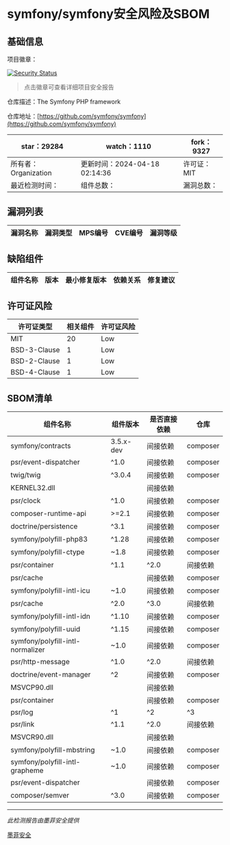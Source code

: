 # symfony/symfony安全风险及SBOM

## 基础信息

项目徽章：

[![Security Status](https://www.murphysec.com/platform3/v31/badge/1780671132716818432.svg)](https://www.murphysec.com/console/report/1691516035264176128/1780671132716818432)

> 点击徽章可查看详细项目安全报告

仓库描述：The Symfony PHP framework

仓库地址：[https://github.com/symfony/symfony](https://github.com/symfony/symfony)

| star：29284 | watch：1110 | fork：9327 |
| ----------- | -------------- | ------------ |
| 所有者：Organization | 更新时间：2024-04-18 02:14:36 | 许可证：MIT |
| 最近检测时间： | 组件总数： | 漏洞总数： |




## 漏洞列表

| 漏洞名称 | 漏洞类型 | MPS编号 | CVE编号 | 漏洞等级 |
| ------- | ------ | ------- | ------ | ----- |





## 缺陷组件

| 组件名称 | 版本 | 最小修复版本 | 依赖关系 | 修复建议 |
| -------- | ---- | ------------ | -------- | -------- |





## 许可证风险

| 许可证类型 | 相关组件 | 许可证风险 |
| ---------- | -------- | ---------- |
|MIT|20|Low|
|BSD-3-Clause|1|Low|
|BSD-2-Clause|1|Low|
|BSD-4-Clause|1|Low|




## SBOM清单

| 组件名称 | 组件版本 | 是否直接依赖 | 仓库 |
| -------- | -------- | ------------ | ---- |
|symfony/contracts|3.5.x-dev|间接依赖|composer|
|psr/event-dispatcher|^1.0|间接依赖|composer|
|twig/twig|^3.0.4|间接依赖|composer|
|KERNEL32.dll||间接依赖||
|psr/clock|^1.0|间接依赖|composer|
|composer-runtime-api|>=2.1|间接依赖|composer|
|doctrine/persistence|^3.1|间接依赖|composer|
|symfony/polyfill-php83|^1.28|间接依赖|composer|
|symfony/polyfill-ctype|~1.8|间接依赖|composer|
|psr/container|^1.1|^2.0|间接依赖|composer|
|psr/cache||间接依赖|composer|
|symfony/polyfill-intl-icu|~1.0|间接依赖|composer|
|psr/cache|^2.0|^3.0|间接依赖|composer|
|symfony/polyfill-intl-idn|^1.10|间接依赖|composer|
|symfony/polyfill-uuid|^1.15|间接依赖|composer|
|symfony/polyfill-intl-normalizer|~1.0|间接依赖|composer|
|psr/http-message|^1.0|^2.0|间接依赖|composer|
|doctrine/event-manager|^2|间接依赖|composer|
|MSVCP90.dll||间接依赖||
|psr/container||间接依赖|composer|
|psr/log|^1|^2|^3|间接依赖|composer|
|psr/link|^1.1|^2.0|间接依赖|composer|
|MSVCR90.dll||间接依赖||
|symfony/polyfill-mbstring|~1.0|间接依赖|composer|
|symfony/polyfill-intl-grapheme|~1.0|间接依赖|composer|
|psr/event-dispatcher||间接依赖|composer|
|composer/semver|^3.0|间接依赖|composer|


------

*此检测报告由墨菲安全提供*

[墨菲安全](www.murphysec.com)